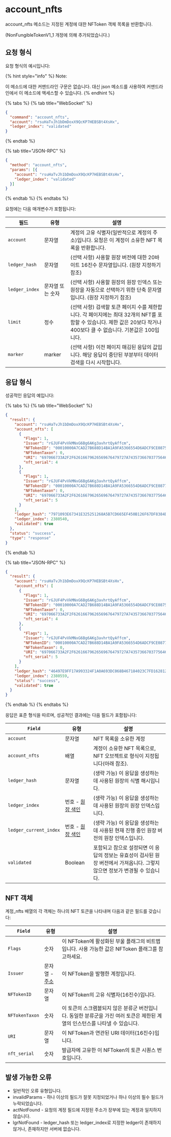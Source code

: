 # account\_nfts

account\_nfts 메소드는 지정된 계정에 대한 NFToken 객체 목록을 반환합니다.

(NonFungibleTokenV1\_1 개정에 의해 추가되었습니다.)

## 요청 형식

요청 형식의 예시입니다:

{% hint style="info" %}
Note:

이 메소드에 대한 커맨드라인 구문은 없습니다. 대신 json 메소드를 사용하여 커맨드라인에서 이 메소드에 액세스할 수 있습니다.
{% endhint %}

{% tabs %}
{% tab title="WebSocket" %}
```json
{
  "command": "account_nfts",
  "account": "rsuHaTvJh1bDmDoxX9QcKP7HEBSBt4XsHx",
  "ledger_index": "validated"
}
```
{% endtab %}

{% tab title="JSON-RPC" %}
```json
{
  "method": "account_nfts",
  "params": [{
    "account": "rsuHaTvJh1bDmDoxX9QcKP7HEBSBt4XsHx",
    "ledger_index": "validated"
  }]
}
```
{% endtab %}
{% endtabs %}

요청에는 다음 매개변수가 포함됩니다:

| 필드             | 유형        | 설명                                                                                                        |
| -------------- | --------- | --------------------------------------------------------------------------------------------------------- |
| `account`      | 문자열       | 계정의 고유 식별자(일반적으로 계정의 주소)입니다. 요청은 이 계정이 소유한 NFT 목록을 반환합니다.                                                 |
| `ledger_hash`  | 문자열       | (선택 사항) 사용할 원장 버전에 대한 20바이트 16진수 문자열입니다. (원장 지정하기 참조)                                                     |
| `ledger_index` | 문자열 또는 숫자 | (선택 사항) 사용할 원장의 원장 인덱스 또는 원장을 자동으로 선택하기 위한 단축 문자열입니다. (원장 지정하기 참조)                                        |
| `limit`        | 정수        | (선택 사항) 검색할 토큰 페이지 수를 제한합니다. 각 페이지에는 최대 32개의 NFT를 포함할 수 있습니다. 제한 값은 20보다 작거나 400보다 클 수 없습니다. 기본값은 100입니다. |
| `marker`       | marker    | (선택 사항) 이전 페이지 매김된 응답의 값입니다. 해당 응답이 중단된 부분부터 데이터 검색을 다시 시작합니다.                                            |

## 응답 형식

성공적인 응답의 예입니다:

{% tabs %}
{% tab title="WebSocket" %}
```json
{
  "result": {
    "account": "rsuHaTvJh1bDmDoxX9QcKP7HEBSBt4XsHx",
    "account_nfts": [
      {
        "Flags": 1,
        "Issuer": "rGJUF4PvVkMNxG6Bg6AKg3avhrtQyAffcm",
        "NFTokenID": "00010000A7CAD27B688D14BA1A9FA5366554D6ADCF9CE0875B974D9F00000004",
        "NFTokenTaxon": 0,
        "URI": "697066733A2F2F62616679626569676479727A74357366703775646D37687537367568377932366E6634646675796C71616266336F636C67747179353566627A6469",
        "nft_serial": 4
      },
      {
        "Flags": 1,
        "Issuer": "rGJUF4PvVkMNxG6Bg6AKg3avhrtQyAffcm",
        "NFTokenID": "00010000A7CAD27B688D14BA1A9FA5366554D6ADCF9CE087727D1EA000000005",
        "NFTokenTaxon": 0,
        "URI": "697066733A2F2F62616679626569676479727A74357366703775646D37687537367568377932366E6634646675796C71616266336F636C67747179353566627A6469",
        "nft_serial": 5
      }
    ],
    "ledger_hash": "7971093E67341E325251268A5B7CD665EF450B126F67DF8384D964DF834961E8",
    "ledger_index": 2380540,
    "validated": true
  },
  "status": "success",
  "type": "response"
}
```
{% endtab %}

{% tab title="JSON-RPC" %}
```json
{
  "result": {
    "account": "rsuHaTvJh1bDmDoxX9QcKP7HEBSBt4XsHx",
    "account_nfts": [
      {
        "Flags": 1,
        "Issuer": "rGJUF4PvVkMNxG6Bg6AKg3avhrtQyAffcm",
        "NFTokenID": "00010000A7CAD27B688D14BA1A9FA5366554D6ADCF9CE0875B974D9F00000004",
        "NFTokenTaxon": 0,
        "URI": "697066733A2F2F62616679626569676479727A74357366703775646D37687537367568377932366E6634646675796C71616266336F636C67747179353566627A6469",
        "nft_serial": 4
      },
      {
        "Flags": 1,
        "Issuer": "rGJUF4PvVkMNxG6Bg6AKg3avhrtQyAffcm",
        "NFTokenID": "00010000A7CAD27B688D14BA1A9FA5366554D6ADCF9CE087727D1EA000000005",
        "NFTokenTaxon": 0,
        "URI": "697066733A2F2F62616679626569676479727A74357366703775646D37687537367568377932366E6634646675796C71616266336F636C67747179353566627A6469",
        "nft_serial": 5
      }
    ],
    "ledger_hash": "46497E9FF17A993324F1A0A693DC068B467184023C7FD162812265EAAFEB97CB",
    "ledger_index": 2380559,
    "status": "success",
    "validated": true
  }
}
```
{% endtab %}
{% endtabs %}

응답은 표준 형식을 따르며, 성공적인 결과에는 다음 필드가 포함됩니다:

| `Field`                | 유형                                                                | 설명                                                                      |
| ---------------------- | ----------------------------------------------------------------- | ----------------------------------------------------------------------- |
| `account`              | 문자열                                                               | NFT 목록을 소유한 계정                                                          |
| `account_nfts`         | 배열                                                                | 계정이 소유한 NFT 목록으로, NFT 오브젝트로 형식이 지정됩니다(아래 참조).                           |
| `ledger_hash`          | 문자열                                                               | (생략 가능) 이 응답을 생성하는 데 사용된 원장의 식별 해시입니다.                                  |
| `ledger_index`         | 번호 - [원장 색인](https://xrpl.org/basic-data-types.html#ledger-index) | (생략 가능) 이 응답을 생성하는 데 사용된 원장의 원장 인덱스입니다.                                 |
| `ledger_current_index` | 번호 - [원장 색인](https://xrpl.org/basic-data-types.html#ledger-index) | (생략 가능) 이 응답을 생성하는 데 사용된 현재 진행 중인 원장 버전의 원장 인덱스입니다.                     |
| `validated`            | Boolean                                                           | 포함되고 참으로 설정되면 이 응답의 정보는 유효성이 검사된 원장 버전에서 가져옵니다. 그렇지 않으면 정보가 변경될 수 있습니다. |

## NFT 객체

계정\_nfts 배열의 각 객체는 하나의 NFT 토큰을 나타내며 다음과 같은 필드를 갖습니다:

| `Field`        | 유형                                                           | 설명                                                                      |
| -------------- | ------------------------------------------------------------ | ----------------------------------------------------------------------- |
| `Flags`        | 숫자                                                           | 이 NFToken에 활성화된 부울 플래그의 비트맵입니다. 사용 가능한 값은 NFToken 플래그를 참고하세요.           |
| `Issuer`       | 문자열 - [주소](https://xrpl.org/basic-data-types.html#addresses) | 이 NFToken을 발행한 계정입니다.                                                   |
| `NFTokenID`    | 문자열                                                          | 이 NFToken의 고유 식별자(16진수)입니다.                                             |
| `NFTokenTaxon` | 숫자                                                           | 이 토큰의 스크램블되지 않은 분류군 버전입니다. 동일한 분류군을 가진 여러 토큰은 제한된 계열의 인스턴스를 나타낼 수 있습니다. |
| `URI`          | 문자열                                                          | 이 NFToken과 연관된 URI 데이터(16진수)입니다.                                        |
| `nft_serial`   | 숫자                                                           | 발급자에 고유한 이 NFToken의 토큰 시퀀스 번호입니다.                                       |

## 발생 가능한 오류

* 일반적인 오류 유형입니다.
* invalidParams - 하나 이상의 필드가 잘못 지정되었거나 하나 이상의 필수 필드가 누락되었습니다.
* actNotFound - 요청의 계정 필드에 지정된 주소가 장부에 있는 계정과 일치하지 않습니다.
* lgrNotFound - ledger\_hash 또는 ledger\_index로 지정한 ledger이 존재하지 않거나, 존재하지만 서버에 없습니다.
